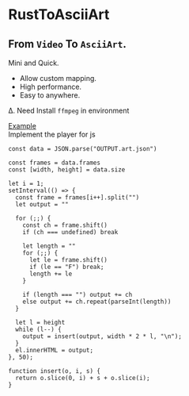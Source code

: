 # RustToAsciiArt
## From `Video` To `AsciiArt`.
Mini and Quick.  
- Allow custom mapping.
- High performance.
- Easy to anywhere.

∆. Need Install `ffmpeg` in environment

[Example](https://static.xiaoeyun.me/rust-to-ascii-art/)  
Implement the player for js
```JS
const data = JSON.parse("OUTPUT.art.json")

const frames = data.frames
const [width, height] = data.size

let i = 1;
setInterval(() => {
  const frame = frames[i++].split("")
  let output = ""

  for (;;) {
    const ch = frame.shift()
    if (ch === undefined) break

    let length = ""
    for (;;) {
      let le = frame.shift()
      if (le == "F") break;
      length += le
    }

    if (length === "") output += ch
    else output += ch.repeat(parseInt(length))
  }

  let l = height
  while (l--) {
    output = insert(output, width * 2 * l, "\n");
  }
  el.innerHTML = output;
}, 50);

function insert(o, i, s) {
  return o.slice(0, i) + s + o.slice(i);
}
```
